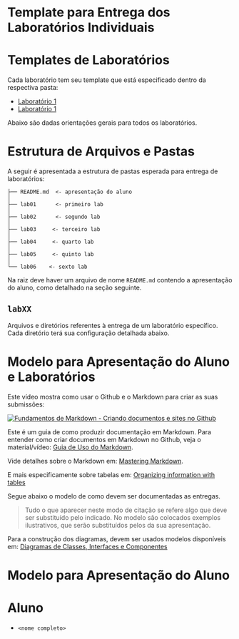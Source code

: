 # Template para Entrega dos Laboratórios Individuais

# Templates de Laboratórios

Cada laboratório tem seu template que está especificado dentro da respectiva pasta:

* [Laboratório 1](lab01/)
* [Laboratório 1](lab02/)

Abaixo são dadas orientações gerais para todos os laboratórios.

# Estrutura de Arquivos e Pastas

A seguir é apresentada a estrutura de pastas esperada para entrega de laboratórios:

~~~
├── README.md  <- apresentação do aluno
│
├── lab01      <- primeiro lab
│
├── lab02      <- segundo lab
│
├── lab03     <- terceiro lab
│
├── lab04     <- quarto lab
│
├── lab05     <- quinto lab
│
└── lab06    <- sexto lab
~~~

Na raiz deve haver um arquivo de nome `README.md` contendo a apresentação do aluno, como detalhado na seção seguinte.

## `labXX`

Arquivos e diretórios referentes à entrega de um laboratório específico. Cada diretório terá sua configuração detalhada abaixo.

# Modelo para Apresentação do Aluno e Laboratórios

Este vídeo mostra como usar o Github e o Markdown para criar as suas submissões:

[![Fundamentos de Markdown - Criando documentos e sites no Github](http://img.youtube.com/vi/fDyGs18_ITQ/0.jpg)](https://youtu.be/fDyGs18_ITQ)

Este é um guia de como produzir documentação em Markdown. Para entender como criar documentos em Markdown no Github, veja o material/vídeo:
[Guia de Uso do Markdown](https://github.com/mc-unicamp/oficinas/tree/master/docs).

Vide detalhes sobre o Markdown em: [Mastering Markdown](https://guides.github.com/features/mastering-markdown/).

E mais especificamente sobre tabelas em: [Organizing information with tables](https://help.github.com/en/articles/organizing-information-with-tables)

Segue abaixo o modelo de como devem ser documentadas as entregas.
> Tudo o que aparecer neste modo de citação se refere algo que deve ser substituído pelo indicado. No modelo são colocados exemplos ilustrativos, que serão substituídos pelos da sua apresentação.

Para a construção dos diagramas, devem ser usados modelos disponíveis em: [Diagramas de Classes, Interfaces e Componentes](https://docs.google.com/presentation/d/1ML3WrnDtzh-4wqLmdXN9au1TBIwEqo7TIbMLNOYSMAI/edit?usp=sharing)
# Modelo para Apresentação do Aluno

# Aluno
* `<nome completo>`
